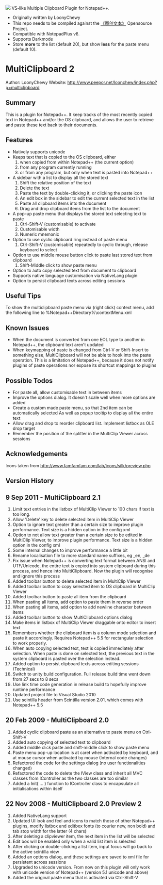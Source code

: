 ![](./res/paste_muple.ico)  VS-like Multiple Clipboard Plugin for Notepad++.

- Originally written by LoonyChewy
- This repo needs to be compiled against the [《图创文本》](https://github.com/KnIfER/Textrument) Opensource Project.
- Compatible with NotepadPlus v8. 
- Supports Darkmode
- Store **more** to the list (default 20), but show **less** for the paste menu (default 10).



MultiClipboard 2
================

Author: LoonyChewy
Website: http://www.peepor.net/loonchew/index.php?p=multiclipboard

Summary
-------
This is a plugin for Notepad++. It keep tracks of the most recently copied text in Notepad++
and/or the OS clipboard, and allows the user to retrieve and paste these text back to their
documents.

Features
--------
+ Natively supports unicode
+ Keeps text that is copied to the OS clipboard, either
   1. when copied from within Notepad++ (the current option)
   2. from any program currently running
   3. or from any program, but only when text is pasted into Notepad++
+ A sidebar with a list to display all the stored text
   1. Shift the relative position of the text
   2. Delete the text
   3. Paste the text by double-clicking it, or clicking the paste icon
   4. An edit box in the sidebar to edit the current selected text in the list
   5. Paste all clipboard items into the document
   6. Drag and drop clipboard items from the list to the document
+ A pop-up paste menu that displays the stored text selecting text to paste
   1. Ctrl-Shift-V (customisable) to activate
   2. Customisable width
   3. Numeric mnemonic
+ Option to use cyclic clipboard ring instead of paste menu
   1. Ctrl-Shift-V (customisable) repeatedly to cyclic through, release keyboard to select
+ Option to use middle mouse button click to paste last stored text from clipboard
   1. Shift-Middle click to show paste menu
+ Option to auto copy selected text from document to clipboard
+ Supports native language customisation via NativeLang plugin
+ Option to persist clipboard texts across editing sessions

Useful Tips
-----------
To show the multiclipboard paste menu via (right click) context menu, add the following line to %Notepad++Directory%\contextMenu.xml 
<Item PluginEntryName="MultiClipboard" pluginCommandItemName="MultiClipboard Paste"/>

Known Issues
------------
- When the document is converted from one EOL type to another in Notepad++, the clipboard text aren't updated
- When keymapping of paste is changed from Ctrl-V or Shift-Insert to something else, MultiClipboard will not be able to hook into the paste operation. This is a limitation of Notepad++, because it does not notify plugins of paste operations nor expose its shortcut mappings to plugins

Possible Todos
--------------
- For paste all, allow customisable text in between items
- Improve the options dialog. It doesn't scale well when more options are added
- Create a custom made paste menu, so that 2nd item can be automatically selected
  As well as popup tooltip to display all the entire text
- Allow drag and drop to reorder clipboard list. Implement listbox as OLE drop target
- Remember the position of the splitter in the MultiClip Viewer across sessions

Acknowledgements
----------------
Icons taken from http://www.famfamfam.com/lab/icons/silk/preview.php

Version History
---------------
9 Sep 2011 - MultiClipboard 2.1
-----------
1.  Limit text entries in the listbox of MultiClip Viewer to 100 chars if text is too long.
2.  Allow 'Delete' key to delete selected item in MultiClip Viewer
3.  Option to ignore text greater than a certain size to improve plugin performance.
    Text size is a hidden option in the config xml
4.  Option to not allow text greater than a certain size to be edited in MultiClip Viewer,
    to improve plugin performance. Text size is a hidden option in the config xml
5.  Some internal changes to improve performance a little bit
6.  Rename localisation file to more standard name suffixes, eg _en, _de
7.  Fix issue when Notepad++ is converting text format between ANSI and UTF/Unicode, the
    entire text is copied into system clipboard during this process, and hence into
    MultiClipboard. Now the plugin will recognise and ignore this process
8.  Added toolbar button to delete selected item in MultiClip Viewer
9.  Added toolbar button to copy selected item to OS clipboard in MultiClip Viewer
10. Added toolbar button to paste all item from the clipboard
11. When pasting all items, add option to paste them in reverse order
12. When pasting all items, add option to add newline character between items
13. Added toolbar button to show MultiClipboard options dialog
14. Make items in listbox of MultiClip Viewer draggable onto editor to insert text
15. Remembers whether the clipboard item is a column mode selection
    and paste it accordingly.
    Requires Notepad++ 5.5 for rectangular selection to work properly.
16. When auto copying selected text, text is copied immediately after selection.
    When paste is done on selected text, the previous text in the system clipboard is pasted over the selection instead.
17. Added option to persist clipboard texts across editing sessions
(Technical)
1. Switch to unity build configuration. Full release build time went down from 27 secs to 8 secs
2. Use link time code generation in release build to hopefully improve runtime performance
3. Updated project file to Visual Studio 2010
4. Use scintilla header from Scintilla version 2.01, which comes with Notepad++ 5.5

20 Feb 2009 - MultiClipboard 2.0
-----------
1. Added cyclic clipboard paste as an alternative to paste menu on Ctrl-Shift-V
2. Added auto copying of selected text to clipboard
3. Added middle click paste and shift-middle click to show paste menu
4. Paste menu pop-up location is at caret when activated by keyboard, and at mouse cursor
   when activated by mouse
(Internal code changes)
5. Refactored the code for the settings dialog (no user functionalities changed)
6. Refactored the code to delete the IView class and inherit all MVC classes from IController
   as the two classes are too similar
7. Added a Init( ... ) function to IController class to encapsulate all initialisations
   within itself


22 Nov 2008 - MultiClipboard 2.0 Preview 2
-----------
1. Added NativeLang support
2. Updated UI look and feel and icons to match those of other Notepad++ plugins, modify listbox and editbox fonts (to courier new, non bold) and tab stop width for the latter (4 chars)
3. After deleting a clipviewer item, the next item in the list will be selected
4. Edit box will be enabled only when a valid list item is selected
5. After clicking or double-clicking a list item, input focus will go back to the active scintilla view
6. Added an options dialog, and these settings are saved to xml file for persistent across sessions
7. Upgraded to unicode version. From now on this plugin will only work with unicode version of Notepad++ (version 5.1 unicode and above)
8. Added the original paste menu that is activated via Ctrl-Shift-V
